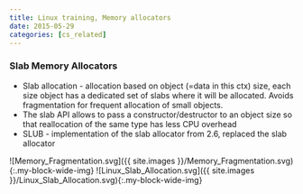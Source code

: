 ```yaml
---
title: Linux training, Memory allocators
date: 2015-05-29
categories: [cs_related]
---
```


### Slab Memory Allocators
* Slab allocation - allocation based on object (=data in this ctx) size, each size object has a dedicated set of slabs where it will be allocated.
  Avoids fragmentation for frequent allocation of small objects.
* The slab API allows to pass a constructor/destructor to an object size so that reallocation of the same type has less CPU overhead
* SLUB - implementation of the slab allocator from 2.6, replaced the slab allocator

![Memory_Fragmentation.svg]({{ site.images }}/Memory_Fragmentation.svg){:.my-block-wide-img}
![Linux_Slab_Allocation.svg]({{ site.images }}/Linux_Slab_Allocation.svg){:.my-block-wide-img}
